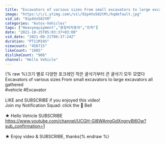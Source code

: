 ```yaml
---
title: "Excavators of various sizes From small excavators to large excavators all gathered"
image: "https:\/\/i.ytimg.com\/vi\/91p4Vo582tM\/hqdefault.jpg"
vid_id: "91p4Vo582tM"
categories: "Autos-Vehicles"
tags: ["Heavyequipment","중장비자동차","트럭"]
date: "2021-10-25T05:03:37+03:00"
vid_date: "2021-08-21T06:37:24Z"
duration: "PT11M10S"
viewcount: "458715"
likeCount: "1985"
dislikeCount: "988"
channel: "Hello Vehicle"
---
```

{% raw %}크기 별로 다양한 포크레인 작은 굴삭기부터 큰 굴삭기 모두 모였다<br />Excavators of various sizes From small excavators to large excavators all gathered<br />#vehicle #Excavator<br /><br />LIKE and SUBSCRIBE if you enjoyed this video!<br />Join my Notification Squad: click the 🔔 Bell<br /><br />★ Hello Vehicle SUBSCRIBE <br /><a rel="nofollow" target="blank" href="https://www.youtube.com/channel/UCGH-Gl8WAmgGdXngnyBl6Ow?sub_confirmation=1">https://www.youtube.com/channel/UCGH-Gl8WAmgGdXngnyBl6Ow?sub_confirmation=1</a><br /><br />★ Enjoy video &amp; SUBSCRIBE, thanks{% endraw %}
